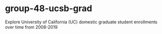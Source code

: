 # group-48-ucsb-grad
Explore University of California (UC) domestic graduate student enrollments over time from 2008-2019
